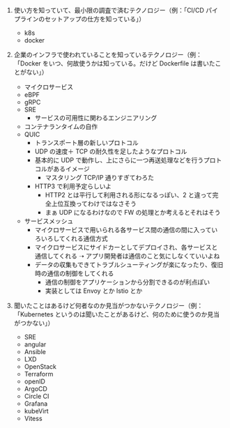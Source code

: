 1. 使い方を知っていて、最小限の調査で済むテクノロジー（例：「CI/CD パイプラインのセットアップの仕方を知っている」）

   - k8s
   - docker

2. 企業のインフラで使われていることを知っているテクノロジー（例：「Docker をいつ、何故使うかは知っている。だけど Dockerfile は書いたことがない」）

   - マイクロサービス
   - eBPF
   - gRPC
   - SRE
     - サービスの可用性に関わるエンジニアリング
   - コンテナランタイムの自作
   - QUIC
     - トランスポート層の新しいプロトコル
     - UDP の速度＋ TCP の耐久性を足したようなプロトコル
     - 基本的に UDP で動作し、上にさらに一つ再送処理などを行うプロトコルがあるイメージ
       - マスタリング TCP/IP 通りすぎてわろた
     - HTTP3 で利用予定らしいよ
       - HTTP2 とは平行して利用される形になるっぽい、2 と違って完全上位互換ってわけではなさそう
       - まぁ UDP になるわけなので FW の処理とか考えるとそれはそう
   - サービスメッシュ
     - マイクロサービスで用いられる各サービス間の通信の間に入っていろいろしてくれる通信方式
     - マイクロサービスにサイドカーとしてデプロイされ、各サービスと通信してくれる ➝ アプリ開発者は通信のこと気にしなくていいよね
     - データの収集もできてトラブルシューティングが楽になったり、復旧時の通信の制御をしてくれる
       - 通信の制御をアプリケーションから分割できるのが利点ぽい
       - 実装としては Envoy とか Istio とか

3. 聞いたことはあるけど何者なのか見当がつかないテクノロジー（例：「Kubernetes というのは聞いたことがあるけど、何のために使うのか見当がつかない」）
   - SRE
   - angular
   - Ansible
   - LXD
   - OpenStack
   - Terraform
   - openID
   - ArgoCD
   - Circle CI
   - Grafana
   - kubeVirt
   - Vitess
